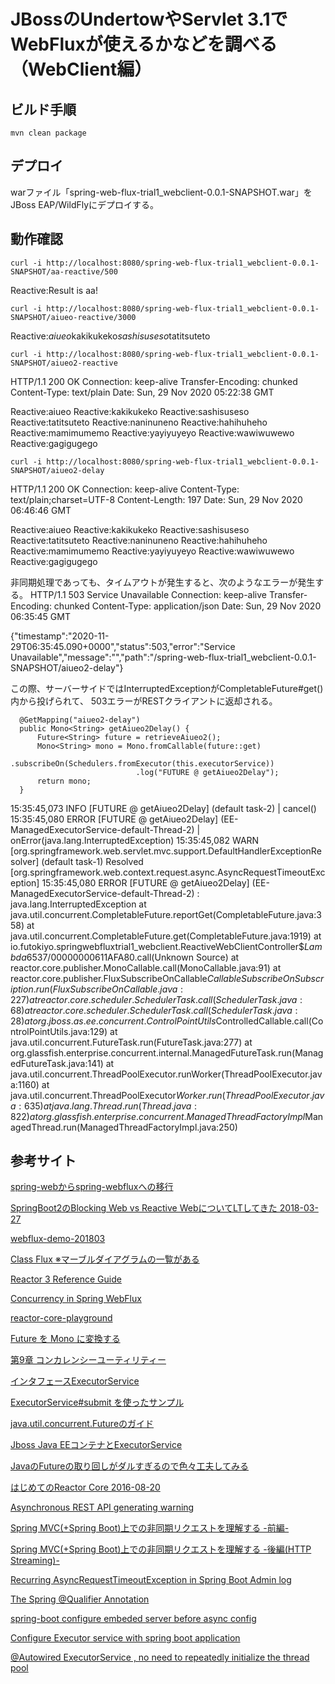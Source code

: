 # JBossのUndertowやServlet 3.1でWebFluxが使えるかなどを調べる（WebClient編）

## ビルド手順

```
mvn clean package
```

## デプロイ

warファイル「spring-web-flux-trial1_webclient-0.0.1-SNAPSHOT.war」をJBoss EAP/WildFlyにデプロイする。

## 動作確認

```
curl -i http://localhost:8080/spring-web-flux-trial1_webclient-0.0.1-SNAPSHOT/aa-reactive/500
```

Reactive:Result is aa!

```
curl -i http://localhost:8080/spring-web-flux-trial1_webclient-0.0.1-SNAPSHOT/aiueo-reactive/3000
```

Reactive:*aiueo*kakikukeko*sashisuseso*tatitsuteto

```
curl -i http://localhost:8080/spring-web-flux-trial1_webclient-0.0.1-SNAPSHOT/aiueo2-reactive
```
HTTP/1.1 200 OK
Connection: keep-alive
Transfer-Encoding: chunked
Content-Type: text/plain
Date: Sun, 29 Nov 2020 05:22:38 GMT

Reactive:aiueo
Reactive:kakikukeko
Reactive:sashisuseso
Reactive:tatitsuteto
Reactive:naninuneno
Reactive:hahihuheho
Reactive:mamimumemo
Reactive:yayiyuyeyo
Reactive:wawiwuwewo
Reactive:gagigugego

```
curl -i http://localhost:8080/spring-web-flux-trial1_webclient-0.0.1-SNAPSHOT/aiueo2-delay
```

HTTP/1.1 200 OK
Connection: keep-alive
Content-Type: text/plain;charset=UTF-8
Content-Length: 197
Date: Sun, 29 Nov 2020 06:46:46 GMT

Reactive:aiueo
Reactive:kakikukeko
Reactive:sashisuseso
Reactive:tatitsuteto
Reactive:naninuneno
Reactive:hahihuheho
Reactive:mamimumemo
Reactive:yayiyuyeyo
Reactive:wawiwuwewo
Reactive:gagigugego

非同期処理であっても、タイムアウトが発生すると、次のようなエラーが発生する。
HTTP/1.1 503 Service Unavailable
Connection: keep-alive
Transfer-Encoding: chunked
Content-Type: application/json
Date: Sun, 29 Nov 2020 06:35:45 GMT

{"timestamp":"2020-11-29T06:35:45.090+0000","status":503,"error":"Service Unavailable","message":"","path":"/spring-web-flux-trial1_webclient-0.0.1-SNAPSHOT/aiueo2-delay"}

この際、サーバーサイドではInterruptedExceptionがCompletableFuture#get()内から投げられて、
503エラーがRESTクライアントに返却される。

	  @GetMapping("aiueo2-delay")
	  public Mono<String> getAiueo2Delay() {
		  Future<String> future = retrieveAiueo2();
		  Mono<String> mono = Mono.fromCallable(future::get)
				  				.subscribeOn(Schedulers.fromExecutor(this.executorService))
				  				.log("FUTURE @ getAiueo2Delay");
		  return mono;
	  }

15:35:45,073 INFO  [FUTURE @ getAiueo2Delay] (default task-2) | cancel()
15:35:45,080 ERROR [FUTURE @ getAiueo2Delay] (EE-ManagedExecutorService-default-Thread-2) | onError(java.lang.InterruptedException)
15:35:45,082 WARN  [org.springframework.web.servlet.mvc.support.DefaultHandlerExceptionResolver] (default task-1) Resolved [org.springframework.web.context.request.async.AsyncRequestTimeoutException]
15:35:45,080 ERROR [FUTURE @ getAiueo2Delay] (EE-ManagedExecutorService-default-Thread-2) : java.lang.InterruptedException
        at java.util.concurrent.CompletableFuture.reportGet(CompletableFuture.java:358)
        at java.util.concurrent.CompletableFuture.get(CompletableFuture.java:1919)
        at io.futokiyo.springwebfluxtrial1_webclient.ReactiveWebClientController$$Lambda$6537/00000000611AFA80.call(Unknown Source)
        at reactor.core.publisher.MonoCallable.call(MonoCallable.java:91)
        at reactor.core.publisher.FluxSubscribeOnCallable$CallableSubscribeOnSubscription.run(FluxSubscribeOnCallable.java:227)
        at reactor.core.scheduler.SchedulerTask.call(SchedulerTask.java:68)
        at reactor.core.scheduler.SchedulerTask.call(SchedulerTask.java:28)
        at org.jboss.as.ee.concurrent.ControlPointUtils$ControlledCallable.call(ControlPointUtils.java:129)
        at java.util.concurrent.FutureTask.run(FutureTask.java:277)
        at org.glassfish.enterprise.concurrent.internal.ManagedFutureTask.run(ManagedFutureTask.java:141)
        at java.util.concurrent.ThreadPoolExecutor.runWorker(ThreadPoolExecutor.java:1160)
        at java.util.concurrent.ThreadPoolExecutor$Worker.run(ThreadPoolExecutor.java:635)
        at java.lang.Thread.run(Thread.java:822)
        at org.glassfish.enterprise.concurrent.ManagedThreadFactoryImpl$ManagedThread.run(ManagedThreadFactoryImpl.java:250)



## 参考サイト

[spring-webからspring-webfluxへの移行](https://qiita.com/rhirabay/items/e829d1e5a0015daa1dd7)

[SpringBoot2のBlocking Web vs Reactive WebについてLTしてきた 2018-03-27](https://bufferings.hatenablog.com/entry/2018/03/27/233152)

[webflux-demo-201803](https://github.com/bufferings/webflux-demo-201803)

[Class Flux<T> ※マーブルダイアグラムの一覧がある](https://projectreactor.io/docs/core/release/api/reactor/core/publisher/Flux.html)

[Reactor 3 Reference Guide](https://projectreactor.io/docs/core/release/reference/)

[Concurrency in Spring WebFlux](https://www.baeldung.com/spring-webflux-concurrency)

[reactor-core-playground](https://github.com/balamaci/reactor-core-playground)

[Future を Mono に変換する](https://mike-neck.hatenadiary.com/entry/2018/03/13/073000)

[第9章 コンカレンシーユーティリティー](https://access.redhat.com/documentation/ja-jp/red_hat_jboss_enterprise_application_platform/7.1/html/development_guide/concurrency_utilities)

[インタフェースExecutorService](https://docs.oracle.com/javase/jp/8/docs/api/java/util/concurrent/ExecutorService.html)

[ExecutorService#submit を使ったサンプル](http://a4dosanddos.hatenablog.com/entry/2016/04/03/233804)

[java.util.concurrent.Futureのガイド](https://www.codeflow.site/ja/article/java-future)

[Jboss Java EEコンテナとExecutorService](https://www.it-swarm-ja.tech/ja/java/jboss-java-ee%E3%82%B3%E3%83%B3%E3%83%86%E3%83%8A%E3%81%A8executorservice/1070158907/)

[JavaのFutureの取り回しがダルすぎるので色々工夫してみる](https://munchkins-diary.hatenablog.com/entry/2019/11/09/221708)

[はじめてのReactor Core 2016-08-20](https://kazuhira-r.hatenablog.com/entry/20160820/1471703174)

[Asynchronous REST API generating warning](https://stackoverflow.com/questions/52397752/asynchronous-rest-api-generating-warning)

[Spring MVC(+Spring Boot)上での非同期リクエストを理解する -前編-](https://qiita.com/kazuki43zoo/items/ce88dea403c596249e8a)

[Spring MVC(+Spring Boot)上での非同期リクエストを理解する -後編(HTTP Streaming)-](https://qiita.com/kazuki43zoo/items/53b79fe91c41cc5c2e59)

[Recurring AsyncRequestTimeoutException in Spring Boot Admin log](https://stackoverflow.com/questions/39856198/recurring-asyncrequesttimeoutexception-in-spring-boot-admin-log)

[The Spring @Qualifier Annotation](https://www.baeldung.com/spring-qualifier-annotation)

[spring-boot configure embeded server before async config](https://stackoverflow.com/questions/46569354/spring-boot-configure-embeded-server-before-async-config)

[Configure Executor service with spring boot application](https://onecompiler.com/posts/3ux4e2c6b/configure-executor-service-with-spring-boot-application)

[@Autowired ExecutorService , no need to repeatedly initialize the thread pool](https://www.programmersought.com/article/6392293378/)